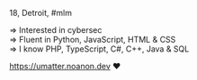 18, Detroit, #mlm<br/>

=> Interested in cybersec<br/>
=> Fluent in Python, JavaScript, HTML & CSS<br/>
=> I know PHP, TypeScript, C#, C++, Java & SQL

<a target="_blank" href="https://umatter.noanon.dev">https://umatter.noanon.dev</a> ❤️
